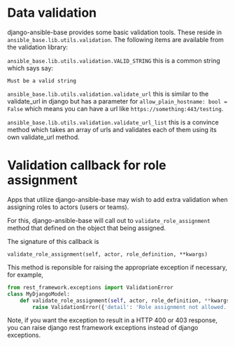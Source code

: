 # Data validation

django-ansible-base provides some basic validation tools. These reside in `ansible_base.lib.utils.validation`.
The following items are available from the validation library:

`ansible_base.lib.utils.validation.VALID_STRING` this is a common string which says say:
```
Must be a valid string
```

`ansible_base.lib.utils.validation.validate_url` this is similar to the validate_url in django but has a parameter for `allow_plain_hostname: bool = False` which means you can have a url like `https://something:443/testing`.

`ansible_base.lib.utils.validation.validate_url_list` this is a convince method which takes an array of urls and validates each of them using its own validate_url method.


# Validation callback for role assignment

Apps that utilize django-ansible-base may wish to add extra validation when assigning roles to actors (users or teams).

For this, django-ansible-base will call out to `validate_role_assignment` method that defined on the object that being assigned.

The signature of this callback is

`validate_role_assignment(self, actor, role_definition, **kwargs)`

This method is reponsible for raising the appropriate exception if necessary, for example,

```python
from rest_framework.exceptions import ValidationError
class MyDjangoModel:
    def validate_role_assignment(self, actor, role_definition, **kwargs):
        raise ValidationError({'detail': 'Role assignment not allowed.'})
```

Note, if you want the exception to result in a HTTP 400 or 403 response, you can raise django rest framework exceptions instead of django exceptions.
